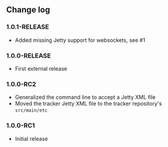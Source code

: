 ## Change log

### 1.0.1-RELEASE

 * Added missing Jetty support for websockets, see #1


### 1.0.0-RELEASE

 * First external release


### 1.0.0-RC2

 * Generalized the command line to accept a Jetty XML file
 * Moved the tracker Jetty XML file to the tracker repository's `src/main/etc`


### 1.0.0-RC1

 * Initial release